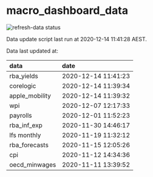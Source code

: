 
<!-- README.md is generated from README.Rmd. Please edit that file -->

# macro\_dashboard\_data

<!-- badges: start -->

![refresh-data
status](https://github.com/MattCowgill/macro_dashboard_data/workflows/refresh-data/badge.svg)

<!-- badges: end -->

Data update script last run at 2020-12-14 11:41:28 AEST.

Data last updated at:

| data            | date                |
| :-------------- | :------------------ |
| rba\_yields     | 2020-12-14 11:41:23 |
| corelogic       | 2020-12-14 11:39:34 |
| apple\_mobility | 2020-12-14 11:39:32 |
| wpi             | 2020-12-07 12:17:33 |
| payrolls        | 2020-12-01 11:52:23 |
| rba\_inf\_exp   | 2020-11-30 14:46:17 |
| lfs monthly     | 2020-11-19 11:32:12 |
| rba\_forecasts  | 2020-11-15 12:05:26 |
| cpi             | 2020-11-12 14:34:36 |
| oecd\_minwages  | 2020-11-11 13:39:52 |
